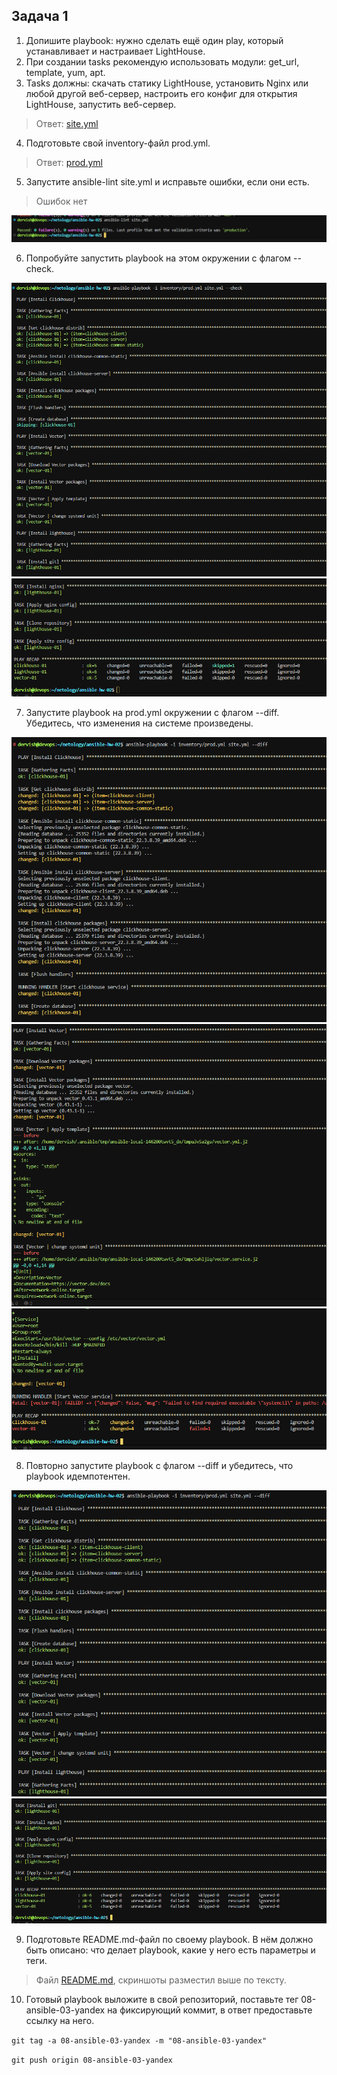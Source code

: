 ## Задача 1

1. Допишите playbook: нужно сделать ещё один play, который устанавливает и настраивает LightHouse.
2. При создании tasks рекомендую использовать модули: get_url, template, yum, apt.
3. Tasks должны: скачать статику LightHouse, установить Nginx или любой другой веб-сервер, настроить его конфиг для открытия LightHouse, запустить веб-сервер.

>Ответ: [site.yml](./site.yml)

4. Подготовьте свой inventory-файл prod.yml.

>Ответ: [prod.yml](./inventory/prod.yml)

5. Запустите ansible-lint site.yml и исправьте ошибки, если они есть.

>Ошибок нет

![lint_ok](task1/lint_ok.png)

6. Попробуйте запустить playbook на этом окружении с флагом --check.

![play_check](task2/play_check1.png)
![play_check](task2/play_check1_1.png)

7. Запустите playbook на prod.yml окружении с флагом --diff. Убедитесь, что изменения на системе произведены.

![diff1_1](task2/diff1_1.png)
![diff1_2](task2/diff1_2.png)
![diff1_3](task2/diff1_3.png)

8. Повторно запустите playbook с флагом --diff и убедитесь, что playbook идемпотентен.

![diff2_1](task2/diff2_1.png)
![diff2_2](task2/diff2_2.png)

9. Подготовьте README.md-файл по своему playbook. В нём должно быть описано: что делает playbook, какие у него есть параметры и теги.

>Файл [README.md](./README.md), скриншоты разместил выше по тексту.

10. Готовый playbook выложите в свой репозиторий, поставьте тег 08-ansible-03-yandex на фиксирующий коммит, в ответ предоставьте ссылку на него.

`git tag -a 08-ansible-03-yandex -m "08-ansible-03-yandex"`

`git push origin 08-ansible-03-yandex`